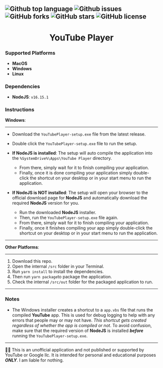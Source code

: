 ![Github top language](https://img.shields.io/github/languages/top/NimbiDev/YouTube-Player?style=plastic)
![Github issues](https://img.shields.io/github/issues/NimbiDev/.github?style=plastic)
![GitHub forks](https://img.shields.io/github/forks/NimbiDev/YouTube-Player?style=plastic)
![GitHub stars](https://img.shields.io/github/stars/NimbiDev/YouTube-Player?style=plastic)
![GitHub license](https://img.shields.io/github/license/NimbiDev/YouTube-Player?style=plastic)
---


<h1 align="center">YouTube Player</h1>

### Supported Platforms

 - **MacOS**
 - **Windows**
 - **Linux**
 
### Dependencies

 - **NodeJS**: `v16.15.1`

### Instructions

**Windows**:

---

 - Download the `YouTubePlayer-setup.exe` file from the latest release.
 - Double click the `YouTubePlayer-setup.exe` file to run the setup.
 - **If NodeJS is installed**: The setup will auto compile the application into the `%SystemDrive%\Apps\YouTube Player` directory. 
    - From there, simply wait for it to finish compiling your application.
    - Finally, once it is done compiling your application simply double-click the shortcut on your desktop or in your start menu to run the application. 

 - **If NodeJS is NOT installed**: The setup will open your browser to the official download page for **NodeJS** and automatically download the required **NodeJS** version for you. 
    - Run the downloaded **NodeJS** installer.
    - Then, run the `YouTubePlayer-setup.exe` file again.
    - From there, simply wait for it to finish compiling your application.
    - Finally, once it finishes compiling your app simply double-click the shortcut on your desktop or in your start menu to run the application.
 
---

**Other Platforms**:

---

1. Download this repo.
2. Open the internal `/src` folder in your Terminal.
3. Run `yarn install` to install the dependencies.
4. Then run `yarn package`to package the application.
5. Check the internal `/src/out` folder for the packaged application to run.

---


### Notes

 - The Windows installer creates a shortcut to a `app.vbs` file that runs the compiled **YouTube** app. This is used for debug logging to help with any errors that people may or may not have. *This shortcut gets created regardless of whether the app is compiled or not*. To avoid confusion, make sure that the required version of **NodeJS** is installed ***before*** running the `YouTubePlayer-setup.exe`.

---

🧑‍⚖️ This is an unofficial application and not published or supported by YouTube or Google llc. It is intended for personal and educational purposes ***ONLY***. I am liable for nothing.
